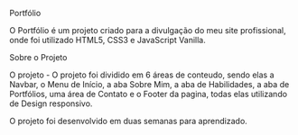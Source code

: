 Portfólio

O Portfólio é um projeto criado para a divulgação do meu site profissional, onde foi utilizado HTML5, CSS3 e JavaScript Vanilla.

Sobre o Projeto

O projeto - O projeto foi dividido em 6 áreas de conteudo, sendo elas a Navbar, o Menu de Início, a aba Sobre Mim, a aba de Habilidades, a aba de Portfólios, uma área de Contato e o Footer da pagina, todas elas utilizando de Design responsivo.

O projeto foi desenvolvido em duas semanas para aprendizado.
